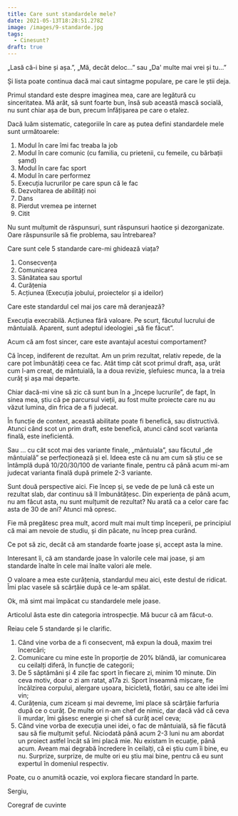 ```yaml
---
title: Care sunt standardele mele?
date: 2021-05-13T18:28:51.278Z
image: /images/9-standarde.jpg
tags:
  - Cinesunt?
draft: true
---
```

„Lasă că-i bine și așa.”, „Mă, decât deloc...” sau „Da' multe mai vrei și tu...”

Și lista poate continua dacă mai caut sintagme populare, pe care le știi deja.

Primul standard este despre imaginea mea, care are legătură cu sinceritatea. Mă arăt, să sunt foarte bun, însă sub această mască socială, nu sunt chiar așa de bun, precum înfățișarea pe care o etalez. 

Dacă luăm sistematic, categoriile în care aș putea defini standardele mele sunt următoarele:

1. Modul în care îmi fac treaba la job
2. Modul în care comunic (cu familia, cu prietenii, cu femeile, cu bărbații șamd)
3. Modul în care fac sport
4. Modul în care performez
5. Execuția lucrurilor pe care spun că le fac
6. Dezvoltarea de abilități noi
7. Dans
8. Pierdut vremea pe internet
9. Citit

Nu sunt mulțumit de răspunsuri, sunt răspunsuri haotice și dezorganizate. Oare răspunsurile să fie problema, sau întrebarea? 

Care sunt cele 5 standarde care-mi ghidează viața?

1. Consecvența
2. Comunicarea
3. Sănătatea sau sportul
4. Curățenia
5. Acțiunea (Execuția jobului, proiectelor și a ideilor)

Care este standardul cel mai jos care mă deranjează?

Execuția execrabilă. Acțiunea fără valoare. Pe scurt, făcutul lucrului de mântuială. Aparent, sunt adeptul ideologiei „să fie făcut”. 

Acum că am fost sincer, care este avantajul acestui comportament?

Că încep, indiferent de rezultat. Am un prim rezultat, relativ repede, de la care pot îmbunătăți ceea ce fac. Atât timp cât scot primul draft, așa, urât cum l-am creat, de mântuială, la a doua revizie, șlefuiesc munca, la a treia curăț și așa mai departe.

Chiar dacă-mi vine să zic că sunt bun în a „începe lucrurile”, de fapt, în sinea mea, știu că pe parcursul vieții, au fost multe proiecte care nu au văzut lumina, din frica de a fi judecat.

În funcție de context, această abilitate poate fi benefică, sau distructivă. Atunci când scot un prim draft, este benefică, atunci când scot varianta finală, este ineficientă. 

Sau ... cu cât scot mai des variante finale, „mântuiala”, sau făcutul „de mântuială” se perfecționează și el. Ideea este că nu am cum să știu ce se întâmplă după 10/20/30/100 de variante finale, pentru că până acum mi-am judecat varianta finală după primele 2-3 variante.

Sunt două perspective aici. Fie încep și, se vede de pe lună că este un rezultat slab, dar continuu să îl îmbunătățesc. Din experiența de până acum, nu am făcut asta, nu sunt mulțumit de rezultat? Nu arată ca a celor care fac asta de 30 de ani? Atunci mă opresc. 

Fie mă pregătesc prea mult, acord mult mai mult timp începerii, pe principiul că mai am nevoie de studiu, și din păcate, nu încep prea curând.

Ce pot să zic, decât că am standarde foarte joase și, accept asta la mine.

Interesant îi, că am standarde joase în valorile cele mai joase, și am standarde înalte în cele mai înalte valori ale mele.

O valoare a mea este curățenia, standardul meu aici, este destul de ridicat. Îmi plac vasele să scârțâie după ce le-am spălat.

Ok, mă simt mai împăcat cu standardele mele joase. 

Articolul ăsta este din categoria introspecție. Mă bucur că am făcut-o.

Reiau cele 5 standarde și le clarific.

1. Când vine vorba de a fi consecvent, mă expun la două, maxim trei încercări;
2. Comunicare cu mine este în proporție de 20% blândă, iar comunicarea cu ceilalți diferă, în funcție de categorii;
3. De 5 săptămâni și 4 zile fac sport în fiecare zi, minim 10 minute. Din ceva motiv, doar o zi am ratat, a17a zi. Sport înseamnă mișcare, fie încălzirea corpului, alergare ușoara, bicicletă, flotări, sau ce alte idei îmi vin;
4. Curățenia, cum ziceam și mai devreme, îmi place să scârțâie farfuria după ce o curăț. De multe ori n-am chef de nimic, dar dacă văd că ceva îi murdar, îmi găsesc energie și chef să curăț acel ceva;
5. Când vine vorba de execuția unei idei, o fac de mântuială, să fie făcută sau să fie mulțumit șeful. Niciodată până acum 2-3 luni nu am abordat un proiect astfel încât să îmi placă mie. Nu existam în ecuație, până acum. Aveam mai degrabă încredere în ceilalți, că ei știu cum îi bine, eu nu. Surprize, surprize, de multe ori eu știu mai bine, pentru că eu sunt expertul în domeniul respectiv.

Poate, cu o anumită ocazie, voi explora fiecare standard în parte.

Sergiu,

Coregraf de cuvinte
